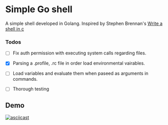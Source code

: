 # Simple Go shell
A simple shell developed in Golang.
Inspired by Stephen Brennan's [Write a shell in c](https://brennan.io/2015/01/16/write-a-shell-in-c/)


### Todos

- [ ] Fix auth permission with executing system calls regarding files.
- [x] Parsing a .profile, .rc file in order load environmental vairables.
- [ ] Load variables and evaluate them when paseed as arguments in commands.
- [ ] Thorough testing



## Demo

[![asciicast](https://asciinema.org/a/7IIKQtJnEBTahvHw1czk0Jm9Y.svg)](https://asciinema.org/a/7IIKQtJnEBTahvHw1czk0Jm9Y)